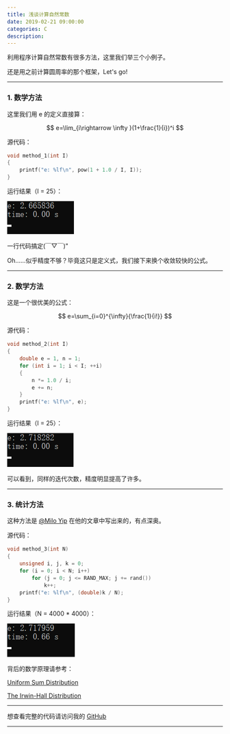 ```yaml
---
title: 浅谈计算自然常数
date: 2019-02-21 09:00:00
categories: C
description: 
---
```


利用程序计算自然常数有很多方法，这里我们举三个小例子。

还是用之前计算圆周率的那个框架，Let's go!

---

### 1. 数学方法

这里我们用 e 的定义直接算：

$$
e=\lim_{i\rightarrow \infty }(1+\frac{1}{i})^i
$$

源代码：

```c
void method_1(int I)
{
    printf("e: %lf\n", pow(1 + 1.0 / I, I));
}
```

运行结果（I = 25）：

![](浅谈计算自然常数/1.png)

一行代码搞定(￣▽￣)"

Oh……似乎精度不够？毕竟这只是定义式，我们接下来换个收敛较快的公式。

---

### 2. 数学方法

这是一个很优美的公式：

$$
e=\sum_{i=0}^{\infty}{\frac{1}{i!}}
$$

源代码：

```c
void method_2(int I)
{
    double e = 1, n = 1;
    for (int i = 1; i < I; ++i)
    {
        n *= 1.0 / i;
        e += n;
    }
    printf("e: %lf\n", e);
}
```

运行结果（I = 25）：

![](浅谈计算自然常数/2.png)

可以看到，同样的迭代次数，精度明显提高了许多。

---

### 3. 统计方法

这种方法是 [@Milo Yip](https://www.zhihu.com/people/miloyip/) 在他的文章中写出来的，有点深奥。

源代码：

```c
void method_3(int N)
{
    unsigned i, j, k = 0;
    for (i = 0; i < N; i++)
        for (j = 0; j <= RAND_MAX; j += rand())
            k++;
    printf("e: %lf\n", (double)k / N);
}
```

运行结果（N = 4000 * 4000）：

![](浅谈计算自然常数/3.png)

背后的数学原理请参考：

[Uniform Sum Distribution](http://mathworld.wolfram.com/UniformSumDistribution.html)

[The Irwin-Hall Distribution](https://www.randomservices.org/random/special/IrwinHall.html)

---

想查看完整的代码请访问我的 [GitHub](https://github.com/chen-qingyu/C-Programs)

---
